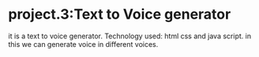 # project.3:Text to Voice generator
it is a text to voice generator.
Technology used: html css and java script.
in this we can generate voice in different voices.
